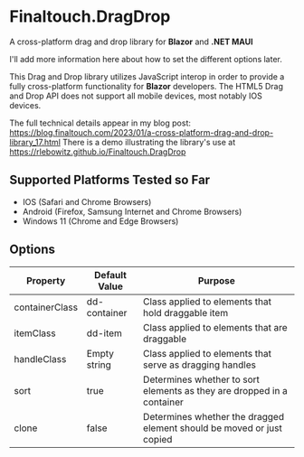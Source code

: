 # Finaltouch.DragDrop
A cross-platform drag and drop library for **Blazor** and **.NET MAUI**

I'll add more information here about how to set the different options later.  

This Drag and Drop library utilizes JavaScript interop in order to provide a 
fully cross-platform functionality for **Blazor** developers.  The HTML5 Drag and Drop
API does not support all mobile devices, most notably IOS devices.

The full technical details appear in my blog post:  https://blog.finaltouch.com/2023/01/a-cross-platform-drag-and-drop-library_17.html
There is a demo illustrating the library's use at https://rlebowitz.github.io/Finaltouch.DragDrop

## Supported Platforms Tested so Far
- IOS (Safari and Chrome Browsers)
- Android (Firefox, Samsung Internet and Chrome Browsers)
- Windows 11 (Chrome and Edge Browsers)

## Options
| Property | Default Value | Purpose |
| -------- | ------------- | ------- |
| containerClass | dd-container | Class applied to elements that hold draggable item |
| itemClass | dd-item | Class applied to elements that are draggable |
| handleClass | Empty string | Class applied to elements that serve as dragging handles |
| sort | true | Determines whether to sort elements as they are dropped in a container |
| clone | false | Determines whether the dragged element should be moved or just copied |